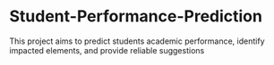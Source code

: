 # Student-Performance-Prediction
This project aims to predict students academic performance, identify impacted elements, and provide reliable suggestions 
